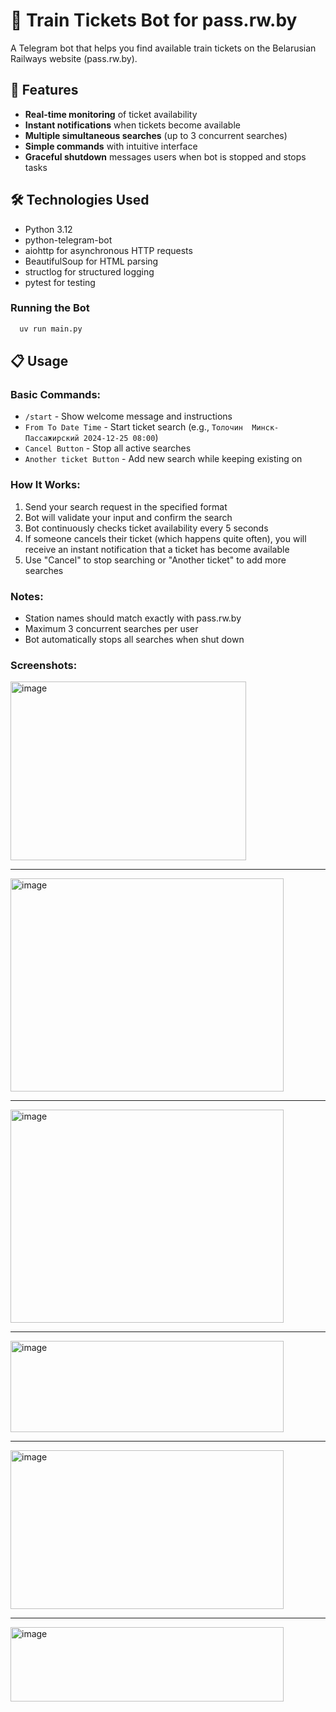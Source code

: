 # 🚂 Train Tickets Bot for pass.rw.by

A Telegram bot that helps you find available train tickets on the Belarusian Railways website (pass.rw.by).

## 🌟 Features

- **Real-time monitoring** of ticket availability
- **Instant notifications** when tickets become available
- **Multiple simultaneous searches** (up to 3 concurrent searches)
- **Simple commands** with intuitive interface
- **Graceful shutdown** messages users when bot is stopped and stops tasks

## 🛠 Technologies Used

- Python 3.12
- python-telegram-bot
- aiohttp for asynchronous HTTP requests
- BeautifulSoup for HTML parsing
- structlog for structured logging
- pytest for testing

### Running the Bot

```bash
  uv run main.py
```

## 📋 Usage

### Basic Commands:

- `/start` - Show welcome message and instructions
- `From To Date Time` - Start ticket search (e.g., `Толочин  Минск-Пассажирский 2024-12-25 08:00`)
- `Cancel Button` - Stop all active searches
- `Another ticket Button` - Add new search while keeping existing on

### How It Works:

1. Send your search request in the specified format
2. Bot will validate your input and confirm the search
3. Bot continuously checks ticket availability every 5 seconds
4. If someone cancels their ticket (which happens quite often),
   you will receive an instant notification that a ticket has become available
5. Use "Cancel" to stop searching or "Another ticket" to add more searches

### Notes:

- Station names should match exactly with pass.rw.by
- Maximum 3 concurrent searches per user
- Bot automatically stops all searches when shut down

### Screenshots:

<img width="377" height="286" alt="image" src="https://github.com/user-attachments/assets/f7bcb17b-4f1d-44b1-bf84-6652bca1b140" />

---

<img width="437" height="341" alt="image" src="https://github.com/user-attachments/assets/55895803-bba5-4394-a445-e967e3d522a8" />

---

<img width="437" height="341" alt="image" src="https://github.com/user-attachments/assets/a82fe23c-48c2-447b-9bfe-4e208d4063f9" />

---

<img width="437" height="146" alt="image" src="https://github.com/user-attachments/assets/d72940c9-9800-42bb-90fd-b7d54b79e0da" />

---

<img width="437" height="254" alt="image" src="https://github.com/user-attachments/assets/e3652eb2-8161-4875-92e8-5f2d6e184c1b" />

---

<img width="437" height="119" alt="image" src="https://github.com/user-attachments/assets/fa14b3a0-4da5-4dcf-961d-cb29fb7ce426" />
